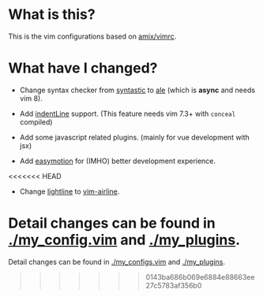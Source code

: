 # What is this?

This is the vim configurations based on [amix/vimrc](https://github.com/amix/vimrc).

# What have I changed?

* Change syntax checker from [syntastic](https://github.com/vim-syntastic/syntastic) to [ale](https://github.com/w0rp/ale) (which is **async** and needs vim 8).

* Add [indentLine](https://github.com/Yggdroot/indentLine) support. (This feature needs vim 7.3+ with `conceal` compiled)

* Add some javascript related plugins. (mainly for vue development with jsx)

* Add [easymotion](https://github.com/easymotion/vim-easymotion) for (IMHO) better development experience.

<<<<<<< HEAD
* Change [lightline](https://github.com/itchyny/lightline.vim) to [vim-airline](https://github.com/vim-airline/vim-airline).

Detail changes can be found in [./my_config.vim](./my_config.vim) and [./my_plugins](./my_plugins).
=======
Detail changes can be found in [./my_configs.vim](./my_configs.vim) and [./my_plugins](./my_plugins).
>>>>>>> 0143ba686b069e6884e88663ee27c5783af356b0
